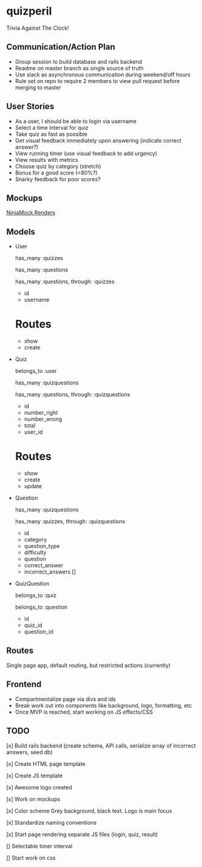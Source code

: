 # quizperil

Trivia Against The Clock!

## Communication/Action Plan

- Group session to build database and rails backend
- Readme on master branch as single source of truth
- Use slack as asynchronous communication during weekend/off hours
- Rule set on repo to require 2 members to view pull request before merging to master

## User Stories

- As a user, I should be able to login via username
- Select a time interval for quiz
- Take quiz as fast as possible
- Get visual feedback immediately upon answering (indicate correct answer?)
- View running timer (use visual feedback to add urgency)
- View results with metrics
- Choose quiz by category (stretch)
- Bonus for a good score (<80%?)
- Snarky feedback for poor scores?

## Mockups

[NinjaMock Renders](https://ninjamock.com/s/XJ89HGx)

## Models

- User

    has_many :quizzes

    has_many :questions

    has_many :questions, through: :quizzes

    - id
    - username

    # Routes
    - show
    - create

- Quiz

    belongs_to :user

    has_many :quizquestions

    has_many :questions, through: :quizquestions

    - id
    - number_right
    - number_wrong
    - total
    - user_id

    # Routes
    - show
    - create
    - update

- Question

    has_many :quizquestions

    has_many :quizzes, through: :quizquestions

    - id
    - category
    - question_type
    - difficulty
    - question
    - correct_answer
    - incorrect_answers []

- QuizQuestion

    belongs_to :quiz

    belongs_to :question

    - id
    - quiz_id
    - question_id


## Routes

Single page app, default routing, but restricted actions (currently)

## Frontend

- Compartmentalize page via divs and ids
- Break work out into components like background, logo, formatting, etc
- Once MVP is reached, start working on JS effects/CSS

## TODO 

[x] Build rails backend (create schema, API calls, serialize array of incorrect answers, seed db)

[x] Create HTML page template

[x] Create JS template

[x] Awesome logo created

[x] Work on mockups

[x] Color scheme Grey background, black text. Logo is main focus

[x] Standardize naming conventions

[x] Start page rendering separate JS files (login, quiz, result)

[] Selectable timer interval

[] Start work on css
